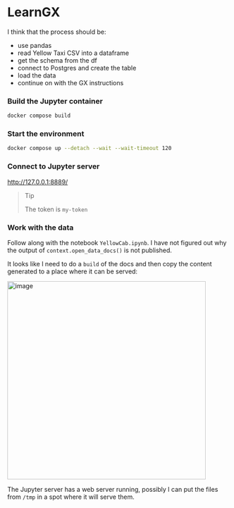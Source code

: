 # LearnGX

I think that the process should be:


- use pandas
- read Yellow Taxi CSV into a dataframe
- get the schema from the df
- connect to Postgres and create the table
- load the data
- continue on with the GX instructions

### Build the Jupyter container

```bash
docker compose build
```

### Start the environment

```bash
docker compose up --detach --wait --wait-timeout 120
```

### Connect to Jupyter server

http://127.0.0.1:8889/

> Tip
>
> The token is `my-token`

### Work with the data

Follow along with the notebook `YellowCab.ipynb`. I have not figured out why the output of `context.open_data_docs()` is not published.

It looks like I need to do a `build` of the docs and then copy the content generated to a place where it can be served:

<img width="450" alt="image" src="https://github.com/user-attachments/assets/ca8fea07-a33a-4bbb-ae53-2f5059ccd5df">

The Jupyter server has a web server running, possibly I can put the files from `/tmp` in a spot where it will serve them.
